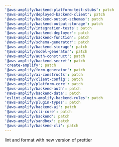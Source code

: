 ```yaml
---
'@aws-amplify/backend-platform-test-stubs': patch
'@aws-amplify/deployed-backend-client': patch
'@aws-amplify/backend-output-schemas': patch
'@aws-amplify/backend-output-storage': patch
'@aws-amplify/integration-tests': patch
'@aws-amplify/backend-deployer': patch
'@aws-amplify/backend-function': patch
'@aws-amplify/schema-generator': patch
'@aws-amplify/backend-storage': patch
'@aws-amplify/model-generator': patch
'@aws-amplify/auth-construct': patch
'@aws-amplify/backend-secret': patch
'create-amplify': patch
'@aws-amplify/form-generator': patch
'@aws-amplify/ai-constructs': patch
'@aws-amplify/client-config': patch
'@aws-amplify/platform-core': patch
'@aws-amplify/backend-auth': patch
'@aws-amplify/backend-data': patch
'eslint-plugin-amplify-backend-rules': patch
'@aws-amplify/plugin-types': patch
'@aws-amplify/backend-ai': patch
'@aws-amplify/cli-core': patch
'@aws-amplify/backend': patch
'@aws-amplify/sandbox': patch
'@aws-amplify/backend-cli': patch
---
```


lint and format with new version of prettier
